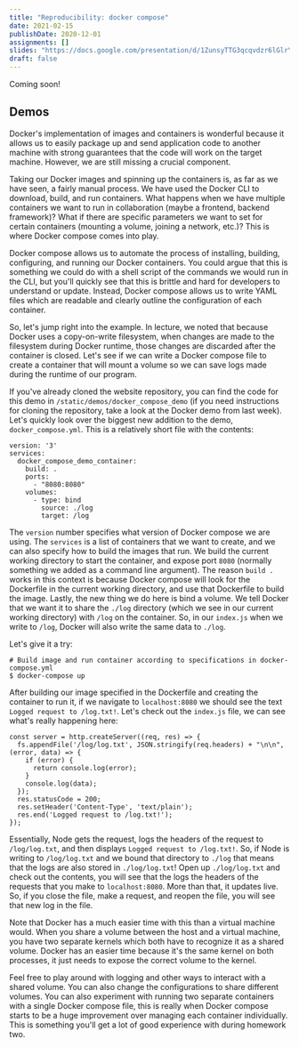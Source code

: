 ```yaml
---
title: "Reproducibility: docker compose"
date: 2021-02-15
publishDate: 2020-12-01
assignments: []
slides: "https://docs.google.com/presentation/d/1ZunsyTTG3qcqvdzr6lGlrYbH5YQL8zv45IEefrErfa4/edit"
draft: false
---
```


Coming soon!

## Demos

Docker's implementation of images and containers is wonderful because it allows us to easily package up and send application code to another machine with strong guarantees that the code will work on the target machine. However, we are still missing a crucial component.

Taking our Docker images and spinning up the containers is, as far as we have seen, a fairly manual process. We have used the Docker CLI to download, build, and run containers. What happens when we have multiple containers we want to run in collaboration (maybe a frontend, backend framework)? What if there are specific parameters we want to set for certain containers (mounting a volume, joining a network, etc.)? This is where Docker compose comes into play.

Docker compose allows us to automate the process of installing, building, configuring, and running our Docker containers. You could argue that this is something we could do with a shell script of the commands we would run in the CLI, but you'll quickly see that this is brittle and hard for developers to understand or update. Instead, Docker compose allows us to write YAML files which are readable and clearly outline the configuration of each container.

So, let's jump right into the example. In lecture, we noted that because Docker uses a copy-on-write filesystem, when changes are made to the filesystem during Docker runtime, those changes are discarded after the container is closed. Let's see if we can write a Docker compose file to create a container that will mount a volume so we can save logs made during the runtime of our program.

If you've already cloned the website repository, you can find the code for this demo in `/static/demos/docker_compose_demo` (if you need instructions for cloning the repository, take a look at the Docker demo from last week). Let's quickly look over the biggest new addition to the demo, `docker_compose.yml`. This is a relatively short file with the contents:
```
version: '3'
services:
  docker_compose_demo_container:
    build: .
    ports:
      - "8080:8080"
    volumes:
      - type: bind
        source: ./log
        target: /log
```
The `version` number specifies what version of Docker compose we are using. The `services` is a list of containers that we want to create, and we can also specify how to build the images that run. We build the current working directory to start the container, and expose port `8080` (normally something we added as a command line argument). The reason `build .` works in this context is because Docker compose will look for the Dockerfile in the current working directory, and use that Dockerfile to build the image. Lastly, the new thing we do here is bind a volume. We tell Docker that we want it to share the `./log` directory (which we see in our current working directory) with `/log` on the container. So, in our `index.js` when we write to `/log`, Docker will also write the same data to `./log`.

Let's give it a try:
```
# Build image and run container according to specifications in docker-compose.yml
$ docker-compose up
```

After building our image specified in the Dockerfile and creating the container to run it, if we navigate to `localhost:8080` we should see the text `Logged request to /log.txt!`. Let's check out the `index.js` file, we can see what's really happening here:
```
const server = http.createServer((req, res) => {
  fs.appendFile('/log/log.txt', JSON.stringify(req.headers) + "\n\n", (error, data) => {
    if (error) {
      return console.log(error);
    }
    console.log(data);
  });
  res.statusCode = 200;
  res.setHeader('Content-Type', 'text/plain');
  res.end('Logged request to /log.txt!');
});
```
Essentially, Node gets the request, logs the headers of the request to `/log/log.txt`, and then displays `Logged request to /log.txt!`. So, if Node is writing to `/log/log.txt` and we bound that directory to `./log` that means that the logs are also stored in `./log/log.txt`! Open up `./log/log.txt` and check out the contents, you will see that the logs the headers of the requests that you make to `localhost:8080`. More than that, it updates live. So, if you close the file, make a request, and reopen the file, you will see that new log in the file.

Note that Docker has a much easier time with this than a virtual machine would. When you share a volume between the host and a virtual machine, you have two separate kernels which both have to recognize it as a shared volume. Docker has an easier time because it's the same kernel on both processes, it just needs to expose the correct volume to the kernel.

Feel free to play around with logging and other ways to interact with a shared volume. You can also change the configurations to share different volumes. You can also experiment with running two separate containers with a single Docker compose file, this is really when Docker compose starts to be a huge improvement over managing each container individually. This is something you'll get a lot of good experience with during homework two.
